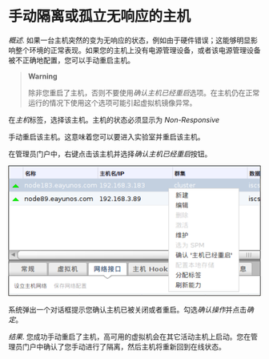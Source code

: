 # 手动隔离或孤立无响应的主机

*概述*.
如果一台主机突然的变为无响应的状态，例如由于硬件错误；这能够明显影响整个环境的正常表现。如果您的主机上没有电源管理设备，或者该电源管理设备被不正确地配置，您可以手动重启主机。

> **Warning**
>
> 除非您重启了主机，否则不要使用*确认主机已经重启*选项。在主机仍在正常运行的情况下使用这个选项可能引起虚拟机镜像异常。

在*主机*标签，选择该主机。主机的状态必须显示为 *Non-Responsive*

手动重启该主机。这意味着您可以要进入实验室并重启该主机。

在管理员门户中，右键点击该主机并选择*确认主机已经重启*按钮。

![主机右键菜单](../images/Hosts-Host_Right_Click_Menu.png)

系统弹出一个对话框提示您确认主机已被关闭或者重启。勾选*确认操作*并点击*确定*。

*结果*.
您成功手动重启了主机，高可用的虚拟机会在其它活动主机上启动。您在管理员门户中确认了您手动进行了隔离，然后主机将重新回到在线状态。

